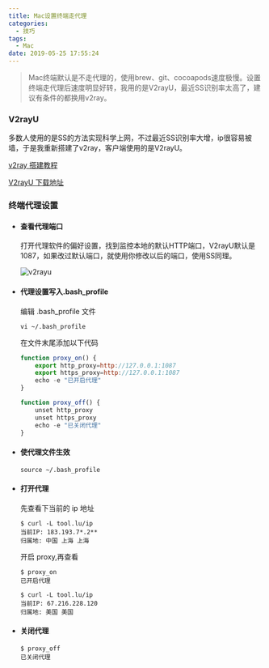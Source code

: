 ```yaml
---
title: Mac设置终端走代理
categories:
  - 技巧
tags:
  - Mac
date: 2019-05-25 17:55:24
---
```


> Mac终端默认是不走代理的，使用brew、git、cocoapods速度极慢。设置终端走代理后速度明显好转，我用的是V2rayU，最近SS识别率太高了，建议有条件的都换用v2ray。

### V2rayU

多数人使用的是SS的方法实现科学上网，不过最近SS识别率大增，ip很容易被墙，于是我重新搭建了v2ray，客户端使用的是V2rayU。

[v2ray 搭建教程](https://github.com/233boy/v2ray/wiki/V2Ray%E6%90%AD%E5%BB%BA%E8%AF%A6%E7%BB%86%E5%9B%BE%E6%96%87%E6%95%99%E7%A8%8B)

[V2rayU 下载地址](https://github.com/yanue/V2rayU/releases)

### **终端代理设置**

- #### 查看代理端口

  打开代理软件的偏好设置，找到监控本地的默认HTTP端口，V2rayU默认是1087，如果改过默认端口，就使用你修改以后的端口，使用SS同理。

  

  ![v2rayu](https://tva1.sinaimg.cn/large/00831rSTgy1gd8m21ee6ej30pk0c8ack.jpg)

  

- #### 代理设置写入.bash_profile

  编辑 .bash_profile 文件

  ```shell
  vi ~/.bash_profile
  ```

  在文件末尾添加以下代码

  ```javascript
  function proxy_on() {
      export http_proxy=http://127.0.0.1:1087
      export https_proxy=http://127.0.0.1:1087
      echo -e "已开启代理"
  }
  
  function proxy_off() {
      unset http_proxy
      unset https_proxy
      echo -e "已关闭代理"
  }
  ```

- #### 使代理文件生效

  ```shell
  source ~/.bash_profile
  ```

- #### 打开代理

  先查看下当前的 ip 地址

  ```shell
  $ curl -L tool.lu/ip
  当前IP: 183.193.7*.2**
  归属地: 中国 上海 上海
  ```

  开启 proxy,再查看

  ```shell
  $ proxy_on
  已开启代理
  
  $ curl -L tool.lu/ip
  当前IP: 67.216.228.120
  归属地: 美国 美国
  ```

- #### 关闭代理

  ```shell
  $ proxy_off
  已关闭代理
  ```

  